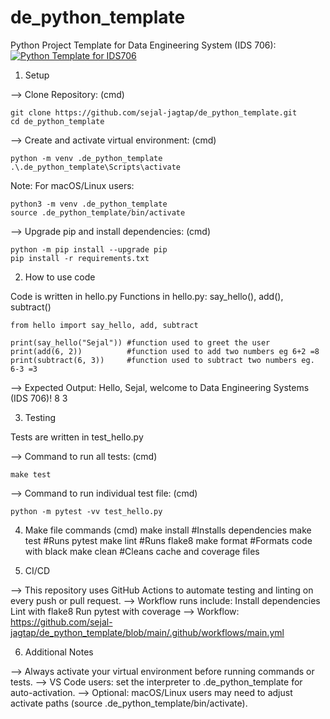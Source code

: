 # de_python_template
Python Project Template for Data Engineering System (IDS 706):
[![Python Template for IDS706](https://github.com/sejal-jagtap/de_python_template/actions/workflows/main.yml/badge.svg)](https://github.com/sejal-jagtap/de_python_template/actions/workflows/main.yml)

1. Setup 

--> Clone Repository: (cmd)

    git clone https://github.com/sejal-jagtap/de_python_template.git
    cd de_python_template

--> Create and activate virtual environment: (cmd)

    python -m venv .de_python_template
    .\.de_python_template\Scripts\activate

Note: For macOS/Linux users:

    python3 -m venv .de_python_template
    source .de_python_template/bin/activate

--> Upgrade pip and install dependencies: (cmd)
 
    python -m pip install --upgrade pip
    pip install -r requirements.txt

2. How to use code

Code is written in hello.py
Functions in hello.py: say_hello(), add(), subtract()

    from hello import say_hello, add, subtract

    print(say_hello("Sejal")) #function used to greet the user
    print(add(6, 2))          #function used to add two numbers eg 6+2 =8
    print(subtract(6, 3))     #function used to subtract two numbers eg. 6-3 =3

--> Expected Output:
Hello, Sejal, welcome to Data Engineering Systems (IDS 706)!
8
3

3. Testing

Tests are written in test_hello.py

--> Command to run all tests: (cmd)

    make test

--> Command to run individual test file: (cmd)

    python -m pytest -vv test_hello.py

4. Make file commands (cmd)
    make install     #Installs dependencies
    make test        #Runs pytest
    make lint        #Runs flake8
    make format      #Formats code with black
    make clean       #Cleans cache and coverage files

5. CI/CD

--> This repository uses GitHub Actions to automate testing and linting on every push or pull request.
--> Workflow runs include:
    Install dependencies
    Lint with flake8
    Run pytest with coverage
--> Workflow: https://github.com/sejal-jagtap/de_python_template/blob/main/.github/workflows/main.yml

6. Additional Notes

--> Always activate your virtual environment before running commands or tests.
--> VS Code users: set the interpreter to .de_python_template for auto-activation.
--> Optional: macOS/Linux users may need to adjust activate paths (source .de_python_template/bin/activate).